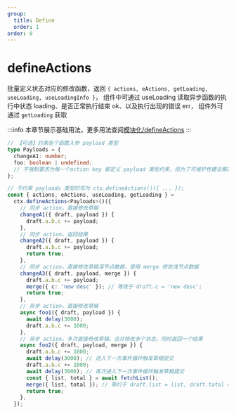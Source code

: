 ```yaml
---
group:
  title: Define
  order: 1
order: 0
---
```


# defineActions

批量定义状态对应的修改函数，返回 `{ actions, eActions, getLoading, useLoading, useLoadingInfo }`， 组件中可通过 useLoading 读取异步函数的执行中状态 loading、是否正常执行结束 ok、以及执行出现的错误 err， 组件外可通过 `getLoading` 获取

:::info
本章节展示基础用法，更多用法查阅[模块化/defineActions](/guide/modular#defineactions)
:::


```ts
// 【可选】约束各个函数入参 payload 类型
type Payloads = {
  changeA1: number;
  foo: boolean | undefined;
  // 不强制要求为每一个action key 都定义 payload 类型约束，但为了可维护性建议都补上
};

// 不约束 payloads 类型时写为 ctx.defineActions()({ ... });
const { actions, eActions, useLoading, getLoading } =
  ctx.defineActions<Payloads>()({
    // 同步 action，直接修改草稿
    changeA1({ draft, payload }) {
      draft.a.b.c += payload;
    },
    // 同步 action，返回结果
    changeA2({ draft, payload }) {
      draft.a.b.c += payload;
      return true;
    },
    // 同步 action，直接修改草稿深节点数据，使用 merge 修改浅节点数据
    changeA3({ draft, payload, merge }) {
      draft.a.b.c += payload;
      merge({ c: 'new desc' }); // 等效于 draft.c = 'new desc';
      return true;
    },
    // 异步 action，直接修改草稿
    async foo1({ draft, payload }) {
      await delay(3000);
      draft.a.b.c += 1000;
    },
    // 异步 action，多次直接修改草稿，合并修改多个状态，同时返回一个结果
    async foo2({ draft, payload, merge }) {
      draft.a.b.c += 1000;
      await delay(3000); // 进入下一次事件循环触发草稿提交
      draft.a.b.c += 1000;
      await delay(3000); // 再次进入下一次事件循环触发草稿提交
      const { list, total } = await fetchList();
      merge({ list, total }); // 等价于 draft.list = list, draft.tatal = total
      return true;
    },
  });
```

